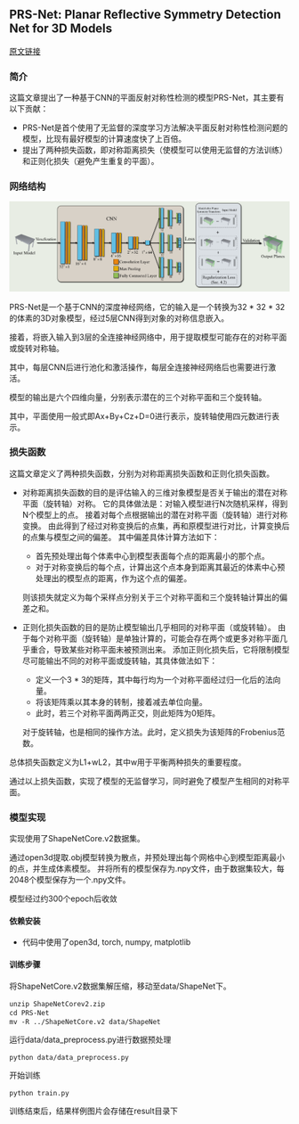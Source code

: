 ## PRS-Net: Planar Reflective Symmetry Detection Net for 3D Models

[原文链接](https://ieeexplore.ieee.org/document/9127500/)

### 简介

这篇文章提出了一种基于CNN的平面反射对称性检测的模型PRS-Net，其主要有以下贡献：

- PRS-Net是首个使用了无监督的深度学习方法解决平面反射对称性检测问题的模型，比现有最好模型的计算速度快了上百倍。
- 提出了两种损失函数，即对称距离损失（使模型可以使用无监督的方法训练）和正则化损失（避免产生重复的平面）。

### 网络结构

![](structure.png)

PRS-Net是一个基于CNN的深度神经网络，它的输入是一个转换为32 * 32 * 32的体素的3D对象模型，经过5层CNN得到对象的对称信息嵌入。

接着，将嵌入输入到3层的全连接神经网络中，用于提取模型可能存在的对称平面或旋转对称轴。

其中，每层CNN后进行池化和激活操作，每层全连接神经网络后也需要进行激活。

模型的输出是六个四维向量，分别表示潜在的三个对称平面和三个旋转轴。

其中，平面使用一般式即Ax+By+Cz+D=0进行表示，旋转轴使用四元数进行表示。

### 损失函数

这篇文章定义了两种损失函数，分别为对称距离损失函数和正则化损失函数。

- 对称距离损失函数的目的是评估输入的三维对象模型是否关于输出的潜在对称平面（旋转轴）对称。
它的具体做法是：对输入模型进行N次随机采样，得到N个模型上的点。
接着对每个点根据输出的潜在对称平面（旋转轴）进行对称变换。
由此得到了经过对称变换后的点集，再和原模型进行对比，计算变换后的点集与模型之间的偏差。
其中偏差具体计算方法如下：
  - 首先预处理出每个体素中心到模型表面每个点的距离最小的那个点。
  - 对于对称变换后的每个点，计算出这个点本身到距离其最近的体素中心预处理出的模型点的距离，作为这个点的偏差。

  则该损失就定义为每个采样点分别关于三个对称平面和三个旋转轴计算出的偏差之和。


- 正则化损失函数的目的是防止模型输出几乎相同的对称平面（或旋转轴）。
由于每个对称平面（旋转轴）是单独计算的，可能会存在两个或更多对称平面几乎重合，导致某些对称平面未被预测出来。
添加正则化损失后，它将限制模型尽可能输出不同的对称平面或旋转轴，其具体做法如下：
  - 定义一个3 * 3的矩阵，其中每行均为一个对称平面经过归一化后的法向量。
  - 将该矩阵乘以其本身的转制，接着减去单位向量。
  - 此时，若三个对称平面两两正交，则此矩阵为0矩阵。
  
  对于旋转轴，也是相同的操作方法。此时，定义损失为该矩阵的Frobenius范数。

总体损失函数定义为L1+wL2，其中w用于平衡两种损失的重要程度。

通过以上损失函数，实现了模型的无监督学习，同时避免了模型产生相同的对称平面。

### 模型实现

实现使用了ShapeNetCore.v2数据集。

通过open3d提取.obj模型转换为散点，并预处理出每个网格中心到模型距离最小的点，并生成体素模型。
并将所有的模型保存为.npy文件，由于数据集较大，每2048个模型保存为一个.npy文件。

模型经过约300个epoch后收敛

#### 依赖安装

- 代码中使用了open3d, torch, numpy, matplotlib

#### 训练步骤

将ShapeNetCore.v2数据集解压缩，移动至data/ShapeNet下。
```shell
unzip ShapeNetCorev2.zip
cd PRS-Net
mv -R ../ShapeNetCore.v2 data/ShapeNet
```

运行data/data_preprocess.py进行数据预处理
```shell
python data/data_preprocess.py
```

开始训练
```shell
python train.py
```

训练结束后，结果样例图片会存储在result目录下